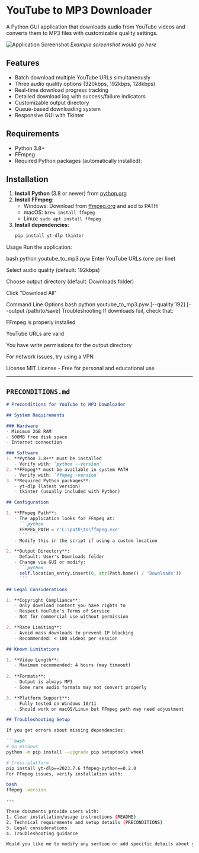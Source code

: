 # YouTube to MP3 Downloader

A Python GUI application that downloads audio from YouTube videos and converts them to MP3 files with customizable quality settings.

![Application Screenshot](screenshot.png) *Example screenshot would go here*

## Features

- Batch download multiple YouTube URLs simultaneously
- Three audio quality options (320kbps, 192kbps, 128kbps)
- Real-time download progress tracking
- Detailed download log with success/failure indicators
- Customizable output directory
- Queue-based downloading system
- Responsive GUI with Tkinter

## Requirements

- Python 3.8+
- FFmpeg
- Required Python packages (automatically installed):

## Installation

1. **Install Python** (3.8 or newer) from [python.org](https://www.python.org/downloads/)
2. **Install FFmpeg**:
   - Windows: Download from [ffmpeg.org](https://ffmpeg.org/) and add to PATH
   - macOS: `brew install ffmpeg`
   - Linux: `sudo apt install ffmpeg`
3. **Install dependencies**:
   ```bash
   pip install yt-dlp tkinter
Usage
Run the application:

bash
python youtube_to_mp3.pyw
Enter YouTube URLs (one per line)

Select audio quality (default: 192kbps)

Choose output directory (default: Downloads folder)

Click "Download All"

Command Line Options
bash
python youtube_to_mp3.pyw [--quality 192] [--output /path/to/save]
Troubleshooting
If downloads fail, check that:

FFmpeg is properly installed

YouTube URLs are valid

You have write permissions for the output directory

For network issues, try using a VPN

License
MIT License - Free for personal and educational use


---

## `PRECONDITIONS.md`

```markdown
# Preconditions for YouTube to MP3 Downloader

## System Requirements

### Hardware
- Minimum 2GB RAM
- 500MB free disk space
- Internet connection

### Software
1. **Python 3.8+** must be installed
   - Verify with: `python --version`
2. **FFmpeg** must be available in system PATH
   - Verify with: `ffmpeg -version`
3. **Required Python packages**:
   - yt-dlp (latest version)
   - tkinter (usually included with Python)

## Configuration

1. **FFmpeg Path**:
   - The application looks for FFmpeg at:
     ```python
     FFMPEG_PATH = r'C:\path\to\ffmpeg.exe'
     ```
   - Modify this in the script if using a custom location

2. **Output Directory**:
   - Default: User's Downloads folder
   - Change via GUI or modify:
     ```python
     self.location_entry.insert(0, str(Path.home() / "Downloads"))
     ```

## Legal Considerations

1. **Copyright Compliance**:
   - Only download content you have rights to
   - Respect YouTube's Terms of Service
   - Not for commercial use without permission

2. **Rate Limiting**:
   - Avoid mass downloads to prevent IP blocking
   - Recommended: < 100 videos per session

## Known Limitations

1. **Video Length**:
   - Maximum recommended: 4 hours (may timeout)
   
2. **Formats**:
   - Output is always MP3
   - Some rare audio formats may not convert properly

3. **Platform Support**:
   - Fully tested on Windows 10/11
   - Should work on macOS/Linux but FFmpeg path may need adjustment

## Troubleshooting Setup

If you get errors about missing dependencies:

```bash
# On Windows
python -m pip install --upgrade pip setuptools wheel

# Cross-platform
pip install yt-dlp==2023.7.6 ffmpeg-python==0.2.0
For FFmpeg issues, verify installation with:

bash
ffmpeg -version

---

These documents provide users with:
1. Clear installation/usage instructions (README)
2. Technical requirements and setup details (PRECONDITIONS)
3. Legal considerations
4. Troubleshooting guidance

Would you like me to modify any section or add specific details about your environment?

